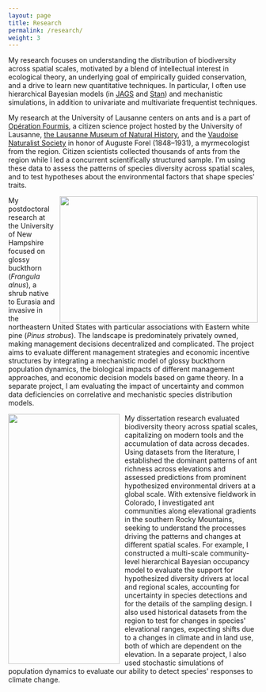 ```yaml
---
layout: page
title: Research
permalink: /research/
weight: 3
---
```



My research focuses on understanding the distribution of biodiversity across spatial scales, motivated by a blend of intellectual interest in ecological theory, an underlying goal of empirically guided conservation, and a drive to learn new quantitative techniques. In particular, I often use hierarchical Bayesian models (in [JAGS](http://mcmc-jags.sourceforge.net/) and [Stan](https://mc-stan.org)) and mechanistic simulations, in addition to univariate and multivariate frequentist techniques. 

My research at the University of Lausanne centers on ants and is a part of [Opération Fourmis](https://wp.unil.ch/fourmisvaud), a citizen science project hosted by the University of Lausanne, [the Lausanne Museum of Natural History](http://www.zoologie.vd.ch/actuellement/), and the [Vaudoise Naturalist Society](https://wp.unil.ch/svsn/) in honor of Auguste Forel (1848–1931), a myrmecologist from the region. Citizen scientists collected thousands of ants from the region while I led a concurrent scientifically structured sample. I'm using these data to assess the patterns of species diversity across spatial scales, and to test hypotheses about the environmental factors that shape species' traits.  

[<img width="400" height="255" style="float:right; margin-left: 10px" src="{{ site.url }}/assets/buckthorn.png">](https://www.sciencedirect.com/science/article/abs/pii/S0304380019303357?via%3Dihub)
My postdoctoral research at the University of New Hampshire focused on glossy buckthorn (*Frangula alnus*), a shrub native to Eurasia and invasive in the northeastern United States with particular associations with Eastern white pine (*Pinus strobus*). The landscape is predominately privately owned, making management decisions decentralized and complicated. The project aims to evaluate different management strategies and economic incentive structures by integrating a mechanistic model of glossy buckthorn population dynamics, the biological impacts of different management approaches, and economic decision models based on game theory. In a separate project, I am evaluating the impact of uncertainty and common data deficiencies on correlative and mechanistic species distribution models.  

[<img width="225" height="504" style="float:left; margin-right: 10px" src="{{ site.url }}/assets/CO_antMod.png">](https://onlinelibrary.wiley.com/doi/full/10.1111/ecog.04115)
My dissertation research evaluated biodiversity theory across spatial scales, capitalizing on modern tools and the accumulation of data across decades. Using datasets from the literature, I established the dominant patterns of ant richness across elevations and assessed predictions from prominent hypothesized environmental drivers at a global scale. With extensive fieldwork in Colorado, I investigated ant communities along elevational gradients in the southern Rocky Mountains, seeking to understand the processes driving the patterns and changes at different spatial scales. For example, I constructed a multi-scale community-level hierarchical Bayesian occupancy model to evaluate the support for hypothesized diversity drivers at local and regional scales, accounting for uncertainty in species detections and for the details of the sampling design. I also used historical datasets from the region to test for changes in species' elevational ranges, expecting shifts due to a changes in climate and in land use, both of which are dependent on the elevation. In a separate project, I also used stochastic simulations of population dynamics to evaluate our ability to detect species' responses to climate change.

